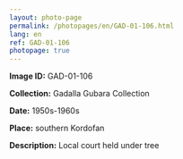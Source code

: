```yaml
---
layout: photo-page
permalink: /photopages/en/GAD-01-106.html
lang: en
ref: GAD-01-106
photopage: true
---
```


**Image ID:** GAD-01-106

**Collection:** Gadalla Gubara Collection

**Date:** 1950s-1960s

**Place:** southern Kordofan

**Description:** Local court held under tree
